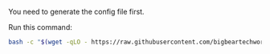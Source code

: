 You need to generate the config file first.

Run this command:

```bash
bash -c "$(wget -qLO - https://raw.githubusercontent.com/bigbeartechworld/big-bear-scripts/master/generate-dashy-config/run.sh)"
```
